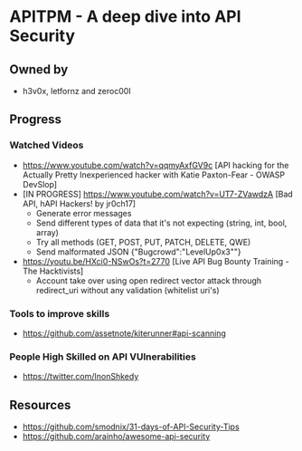 # APITPM - A deep dive into API Security
## Owned by 
- h3v0x, letfornz and zeroc00I
## Progress
### Watched Videos
- https://www.youtube.com/watch?v=qqmyAxfGV9c [API hacking for the Actually Pretty Inexperienced hacker with Katie Paxton-Fear - OWASP DevSlop]
- [IN PROGRESS] https://www.youtube.com/watch?v=UT7-ZVawdzA [Bad API, hAPI Hackers! by jr0ch17]
  - Generate error messages
  - Send different types of data that it's not expecting (string, int, bool, array)
  - Try all methods (GET, POST, PUT, PATCH, DELETE, QWE)
  - Send malformated JSON {"Bugcrowd":"LevelUp0x3""}
- https://youtu.be/HXci0-NSwOs?t=2770 [Live API Bug Bounty Training - The Hacktivists]
  - Account take over using open redirect vector attack through redirect_uri without any validation (whitelist uri's) 
### Tools to improve skills
- https://github.com/assetnote/kiterunner#api-scanning
### People High Skilled on API VUlnerabilities
- https://twitter.com/InonShkedy
## Resources
- https://github.com/smodnix/31-days-of-API-Security-Tips
- https://github.com/arainho/awesome-api-security
